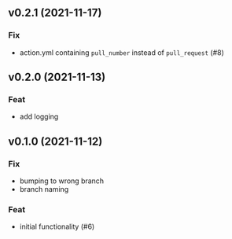 ## v0.2.1 (2021-11-17)

### Fix

- action.yml containing `pull_number` instead of `pull_request` (#8)

## v0.2.0 (2021-11-13)

### Feat

- add logging

## v0.1.0 (2021-11-12)

### Fix

- bumping to wrong branch
- branch naming

### Feat

- initial functionality (#6)

